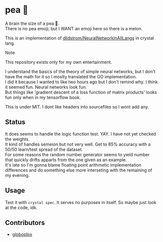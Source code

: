 # pea :melon:

A brain the size of a pea :melon:.  
There is no pea emoji, but I WANT an emoji here so there is a melon.  

This is an implementation of [dlidstrom/NeuralNetworkInAllLangs](https://github.com/dlidstrom/NeuralNetworkInAllLangs) in crystal lang.  

> [!NOTE]
> This repository exists only for my own entertainment.  

I understand the basics of the theory of simple neural networks, but I don't have the math for it so I moslty translated the GO implementation.  
I did it because I wanted to like two hours ago but I don't remind why. I think it seemed fun. Neural networks look fun.  
But things like 'gradient descent of a loss function of matrix products' looks fun only when in my tensorflow book.  

This is under MIT. I dont like headers into sourcefiles so I wont add any.  

## Status

It does seems to handle the logic function test. YAY. I have not yet checked the weights.  
It kind of handles semeion but not very well. Get to 85% accuracy with a 50/50 learn/test spread of the dataset.  
For some reasons the random number generator seems to yield number that quickly drifts apparts from the one given as an example.  
It's late so I'm gonna blame floating point arithmetic implementation differences and do something else more interseting with the remaining of my evening.  

## Usage

Test it with `crystal spec`.
It serves no purposes in itself. So maybe just look at the code, idk.  

## Contributors

- [globoplox](https://github.com/globoplox)
